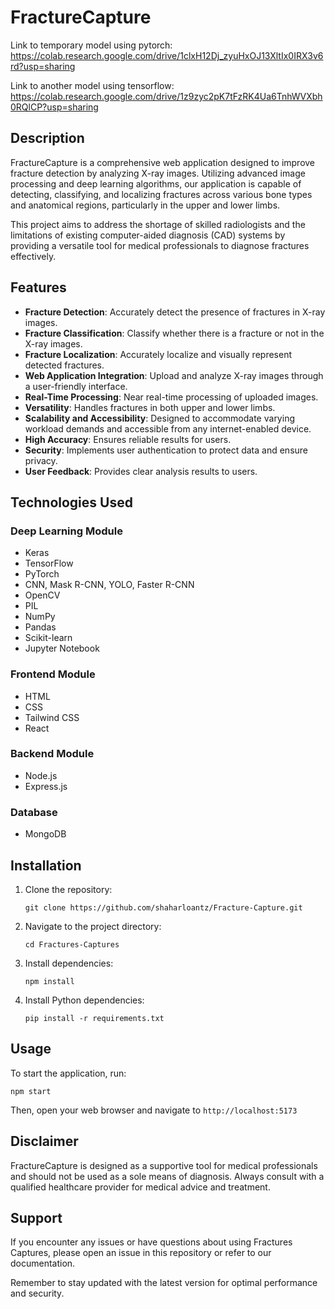 # FractureCapture

Link to temporary model using pytorch:
https://colab.research.google.com/drive/1clxH12Dj_zyuHxOJ13XltIx0IRX3v6rd?usp=sharing

Link to another model using tensorflow:
https://colab.research.google.com/drive/1z9zyc2pK7tFzRK4Ua6TnhWVXbh0RQlCP?usp=sharing




## Description

FractureCapture is a comprehensive web application designed to improve fracture detection by analyzing X-ray images. Utilizing advanced image processing and deep learning algorithms, our application is capable of detecting, classifying, and localizing fractures across various bone types and anatomical regions, particularly in the upper and lower limbs.

This project aims to address the shortage of skilled radiologists and the limitations of existing computer-aided diagnosis (CAD) systems by providing a versatile tool for medical professionals to diagnose fractures effectively.

## Features

- **Fracture Detection**: Accurately detect the presence of fractures in X-ray images.
- **Fracture Classification**: Classify whether there is a fracture or not in the X-ray images.
- **Fracture Localization**: Accurately localize and visually represent detected fractures.
- **Web Application Integration**: Upload and analyze X-ray images through a user-friendly interface.
- **Real-Time Processing**: Near real-time processing of uploaded images.
- **Versatility**: Handles fractures in both upper and lower limbs.
- **Scalability and Accessibility**: Designed to accommodate varying workload demands and accessible from any internet-enabled device.
- **High Accuracy**: Ensures reliable results for users.
- **Security**: Implements user authentication to protect data and ensure privacy.
- **User Feedback**: Provides clear analysis results to users.

## Technologies Used

### Deep Learning Module
- Keras
- TensorFlow
- PyTorch
- CNN, Mask R-CNN, YOLO, Faster R-CNN
- OpenCV
- PIL
- NumPy
- Pandas
- Scikit-learn
- Jupyter Notebook

### Frontend Module
- HTML
- CSS
- Tailwind CSS
- React

### Backend Module
- Node.js
- Express.js

### Database
- MongoDB


## Installation

1. Clone the repository:
   ```
   git clone https://github.com/shaharloantz/Fracture-Capture.git
   ```
2. Navigate to the project directory:
   ```
   cd Fractures-Captures
   ```
3. Install dependencies:
   ```
   npm install
   ```
4. Install Python dependencies:
   ```
   pip install -r requirements.txt
   ```

## Usage

To start the application, run:

```
npm start
```

Then, open your web browser and navigate to `http://localhost:5173`


## Disclaimer

FractureCapture is designed as a supportive tool for medical professionals and should not be used as a sole means of diagnosis. Always consult with a qualified healthcare provider for medical advice and treatment.


## Support

If you encounter any issues or have questions about using Fractures Captures, please open an issue in this repository or refer to our documentation.

Remember to stay updated with the latest version for optimal performance and security.
